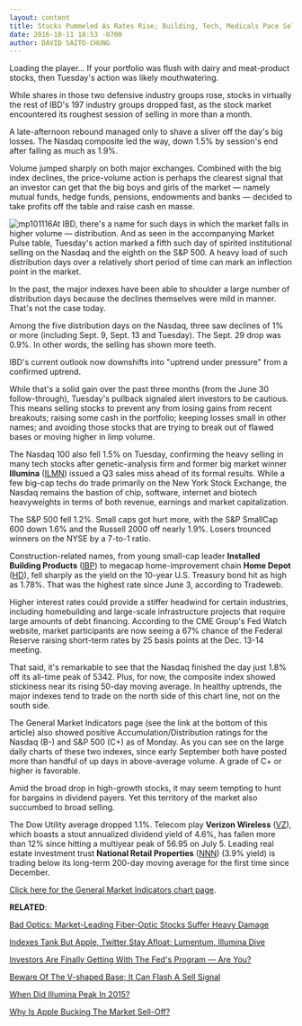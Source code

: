 ```yaml
---
layout: content
title: Stocks Pummeled As Rates Rise; Building, Tech, Medicals Pace Sell-Off
date: 2016-10-11 18:53 -0700
author: DAVID SAITO-CHUNG
---
```






Loading the player...
If your portfolio was flush with dairy and meat-product stocks, then Tuesday's action was likely mouthwatering.


While shares in those two defensive industry groups rose, stocks in virtually the rest of IBD's 197 industry groups dropped fast, as the stock market encountered its roughest session of selling in more than a month.


A late-afternoon rebound managed only to shave a sliver off the day's big losses. The Nasdaq composite led the way, down 1.5% by session's end after falling as much as 1.9%.


Volume jumped sharply on both major exchanges. Combined with the big index declines, the price-volume action is perhaps the clearest signal that an investor can get that the big boys and girls of the market — namely mutual funds, hedge funds, pensions, endowments and banks — decided to take profits off the table and raise cash en masse.


![mp101116](https://www.investors.com/wp-content/uploads/2016/10/MP101116-178x300.png)At IBD, there's a name for such days in which the market falls in higher volume — distribution. And as seen in the accompanying Market Pulse table, Tuesday's action marked a fifth such day of spirited institutional selling on the Nasdaq and the eighth on the S&P 500. A heavy load of such distribution days over a relatively short period of time can mark an inflection point in the market.


In the past, the major indexes have been able to shoulder a large number of distribution days because the declines themselves were mild in manner. That's not the case today.


Among the five distribution days on the Nasdaq, three saw declines of 1% or more (including Sept. 9, Sept. 13 and Tuesday). The Sept. 29 drop was 0.9%. In other words, the selling has shown more teeth.


IBD's current outlook now downshifts into "uptrend under pressure" from a confirmed uptrend.


While that's a solid gain over the past three months (from the June 30 follow-through), Tuesday's pullback signaled alert investors to be cautious. This means selling stocks to prevent any from losing gains from recent breakouts; raising some cash in the portfolio; keeping losses small in other names; and avoiding those stocks that are trying to break out of flawed bases or moving higher in limp volume.


The Nasdaq 100 also fell 1.5% on Tuesday, confirming the heavy selling in many tech stocks after genetic-analysis firm and former big market winner **Illumina** ([ILMN](https://research.investors.com/quote.aspx?symbol=ILMN)) issued a Q3 sales miss ahead of its formal results. While a few big-cap techs do trade primarily on the New York Stock Exchange, the Nasdaq remains the bastion of chip, software, internet and biotech heavyweights in terms of both revenue, earnings and market capitalization.


The S&P 500 fell 1.2%. Small caps got hurt more, with the S&P SmallCap 600 down 1.6% and the Russell 2000 off nearly 1.9%. Losers trounced winners on the NYSE by a 7-to-1 ratio.


Construction-related names, from young small-cap leader **Installed Building Products** ([IBP](https://research.investors.com/quote.aspx?symbol=IBP)) to megacap home-improvement chain **Home Depot** ([HD](https://research.investors.com/quote.aspx?symbol=HD)), fell sharply as the yield on the 10-year U.S. Treasury bond hit as high as 1.78%. That was the highest rate since June 3, according to Tradeweb.


Higher interest rates could provide a stiffer headwind for certain industries, including homebuilding and large-scale infrastructure projects that require large amounts of debt financing. According to the CME Group's Fed Watch website, market participants are now seeing a 67% chance of the Federal Reserve raising short-term rates by 25 basis points at the Dec. 13-14 meeting.


That said, it's remarkable to see that the Nasdaq finished the day just 1.8% off its all-time peak of 5342. Plus, for now, the composite index showed stickiness near its rising 50-day moving average. In healthy uptrends, the major indexes tend to trade on the north side of this chart line, not on the south side.


The General Market Indicators page (see the link at the bottom of this article) also showed positive Accumulation/Distribution ratings for the Nasdaq (B-) and S&P 500 (C+) as of Monday. As you can see on the large daily charts of these two indexes, since early September both have posted more than handful of up days in above-average volume. A grade of C+ or higher is favorable.


Amid the broad drop in high-growth stocks, it may seem tempting to hunt for bargains in dividend payers. Yet this territory of the market also succumbed to broad selling.


The Dow Utility average dropped 1.1%. Telecom play **Verizon Wireless** ([VZ](https://research.investors.com/quote.aspx?symbol=VZ)), which boasts a stout annualized dividend yield of 4.6%, has fallen more than 12% since hitting a multiyear peak of 56.95 on July 5. Leading real estate investment trust **National Retail Properties** ([NNN](https://research.investors.com/quote.aspx?symbol=NNN)) (3.9% yield) is trading below its long-term 200-day moving average for the first time since December.


[Click here for the General Market Indicators chart page](https://www.investors.com/wp-content/uploads/2016/10/IBD1210090058GMI.pdf).


**RELATED**:


[Bad Optics: Market-Leading Fiber-Optic Stocks Suffer Heavy Damage](https://www.investors.com/news/technology/bad-optics-market-leading-fiber-optic-stocks-suffer-heavy-damage/)


[Indexes Tank But Apple, Twitter Stay Afloat; Lumentum, Illumina Dive](https://www.investors.com/videos/indexes-tank-but-apple-twitter-stay-afloat-lumentum-illumina-dive/)


[Investors Are Finally Getting With The Fed's Program — Are You?](https://www.investors.com/news/economy/stocks-falls-as-markets-start-believing-the-fed/)


[Beware Of The V-shaped Base; It Can Flash A Sell Signal](https://www.investors.com/how-to-invest/investors-corner/know-this-key-sell-signal-why-a-v-shaped-base-spells-trouble/)


[When Did Illumina Peak In 2015?](https://www.investors.com/market-trend/stock-market-today/stocks-down-nasdaq-gets-near-50-day-line-medicals-smacked-apple-still-firm/)


[Why Is Apple Bucking The Market Sell-Off?](https://www.investors.com/market-trend/stock-market-today/stocks-up-early-apple-stages-1st-breakout-in-more-than-1-year/)




